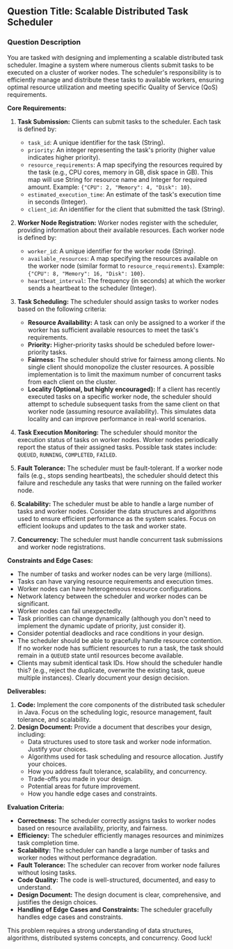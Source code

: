 ## Question Title:  Scalable Distributed Task Scheduler

### Question Description

You are tasked with designing and implementing a scalable distributed task scheduler.  Imagine a system where numerous clients submit tasks to be executed on a cluster of worker nodes. The scheduler's responsibility is to efficiently manage and distribute these tasks to available workers, ensuring optimal resource utilization and meeting specific Quality of Service (QoS) requirements.

**Core Requirements:**

1.  **Task Submission:** Clients can submit tasks to the scheduler. Each task is defined by:
    *   `task_id`: A unique identifier for the task (String).
    *   `priority`: An integer representing the task's priority (higher value indicates higher priority).
    *   `resource_requirements`: A map specifying the resources required by the task (e.g., CPU cores, memory in GB, disk space in GB).  This map will use String for resource name and Integer for required amount.  Example: `{"CPU": 2, "Memory": 4, "Disk": 10}`.
    *   `estimated_execution_time`: An estimate of the task's execution time in seconds (Integer).
    *   `client_id`: An identifier for the client that submitted the task (String).

2.  **Worker Node Registration:** Worker nodes register with the scheduler, providing information about their available resources. Each worker node is defined by:
    *   `worker_id`: A unique identifier for the worker node (String).
    *   `available_resources`: A map specifying the resources available on the worker node (similar format to `resource_requirements`).  Example: `{"CPU": 8, "Memory": 16, "Disk": 100}`.
    *   `heartbeat_interval`:  The frequency (in seconds) at which the worker sends a heartbeat to the scheduler (Integer).

3.  **Task Scheduling:** The scheduler should assign tasks to worker nodes based on the following criteria:
    *   **Resource Availability:** A task can only be assigned to a worker if the worker has sufficient available resources to meet the task's requirements.
    *   **Priority:** Higher-priority tasks should be scheduled before lower-priority tasks.
    *   **Fairness:**  The scheduler should strive for fairness among clients.  No single client should monopolize the cluster resources.  A possible implementation is to limit the maximum number of concurrent tasks from each client on the cluster.
    *   **Locality (Optional, but highly encouraged):** If a client has recently executed tasks on a specific worker node, the scheduler should attempt to schedule subsequent tasks from the same client on that worker node (assuming resource availability). This simulates data locality and can improve performance in real-world scenarios.

4.  **Task Execution Monitoring:** The scheduler should monitor the execution status of tasks on worker nodes.  Worker nodes periodically report the status of their assigned tasks. Possible task states include: `QUEUED`, `RUNNING`, `COMPLETED`, `FAILED`.

5.  **Fault Tolerance:** The scheduler must be fault-tolerant. If a worker node fails (e.g., stops sending heartbeats), the scheduler should detect this failure and reschedule any tasks that were running on the failed worker node.

6.  **Scalability:** The scheduler must be able to handle a large number of tasks and worker nodes.  Consider the data structures and algorithms used to ensure efficient performance as the system scales. Focus on efficient lookups and updates to the task and worker state.

7.  **Concurrency:**  The scheduler must handle concurrent task submissions and worker node registrations.

**Constraints and Edge Cases:**

*   The number of tasks and worker nodes can be very large (millions).
*   Tasks can have varying resource requirements and execution times.
*   Worker nodes can have heterogeneous resource configurations.
*   Network latency between the scheduler and worker nodes can be significant.
*   Worker nodes can fail unexpectedly.
*   Task priorities can change dynamically (although you don't need to implement the dynamic update of priority, just consider it).
*   Consider potential deadlocks and race conditions in your design.
*   The scheduler should be able to gracefully handle resource contention.  If no worker node has sufficient resources to run a task, the task should remain in a `QUEUED` state until resources become available.
*   Clients may submit identical task IDs. How should the scheduler handle this? (e.g., reject the duplicate, overwrite the existing task, queue multiple instances). Clearly document your design decision.

**Deliverables:**

1.  **Code:**  Implement the core components of the distributed task scheduler in Java. Focus on the scheduling logic, resource management, fault tolerance, and scalability.
2.  **Design Document:**  Provide a document that describes your design, including:
    *   Data structures used to store task and worker node information.  Justify your choices.
    *   Algorithms used for task scheduling and resource allocation.  Justify your choices.
    *   How you address fault tolerance, scalability, and concurrency.
    *   Trade-offs you made in your design.
    *   Potential areas for future improvement.
    *   How you handle edge cases and constraints.

**Evaluation Criteria:**

*   **Correctness:** The scheduler correctly assigns tasks to worker nodes based on resource availability, priority, and fairness.
*   **Efficiency:** The scheduler efficiently manages resources and minimizes task completion time.
*   **Scalability:** The scheduler can handle a large number of tasks and worker nodes without performance degradation.
*   **Fault Tolerance:** The scheduler can recover from worker node failures without losing tasks.
*   **Code Quality:** The code is well-structured, documented, and easy to understand.
*   **Design Document:** The design document is clear, comprehensive, and justifies the design choices.
*   **Handling of Edge Cases and Constraints:** The scheduler gracefully handles edge cases and constraints.

This problem requires a strong understanding of data structures, algorithms, distributed systems concepts, and concurrency. Good luck!
